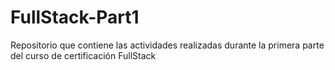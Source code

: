 # FullStack-Part1
Repositorio que contiene las actividades realizadas durante la primera parte del curso de certificación FullStack

